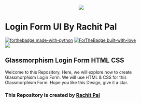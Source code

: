 <p align="center">
    <img src="https://telegra.ph/file/1e66c0e9608e8141179c3.png">
</p>

# Login Form UI By Rachit Pal

[![forthebadge made-with-python](http://ForTheBadge.com/images/badges/made-with-java.svg)](https://www.java.com/en/)
[![ForTheBadge built-with-love](http://ForTheBadge.com/images/badges/built-with-love.svg)](https://GitHub.com/Dank-del/) <br>
<a href="https://rachit-pal.github.io/Stopwatch/"> <img src="https://svgur.com/i/iob.svg" /> </a>

## Glassmorphism Login Form HTML CSS

Welcome to this Repository. Here, we will explore how to create Glassmorphism Login Form. We will use HTML & CSS  for this Glassmorphism Form. 
Hope you like this Design, give it a star.

### This Repository is created by [Rachit Pal](https://www.github.com/Rachit-Pal/)
